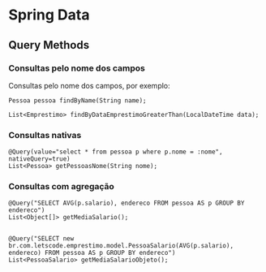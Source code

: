 # Spring Data

## Query Methods

### Consultas pelo nome dos campos

Consultas pelo nome dos campos, por exemplo:

    Pessoa pessoa findByName(String name);
  
    List<Emprestimo> findByDataEmprestimoGreaterThan(LocalDateTime data);


### Consultas nativas
  
  
    @Query(value="select * from pessoa p where p.nome = :nome", nativeQuery=true)
    List<Pessoa> getPessoasNome(String nome);

### Consultas com agregação


    @Query("SELECT AVG(p.salario), endereco FROM pessoa AS p GROUP BY endereco")
    List<Object[]> getMediaSalario();


    @Query("SELECT new br.com.letscode.emprestimo.model.PessoaSalario(AVG(p.salario), endereco) FROM pessoa AS p GROUP BY endereco")
    List<PessoaSalario> getMediaSalarioObjeto();
